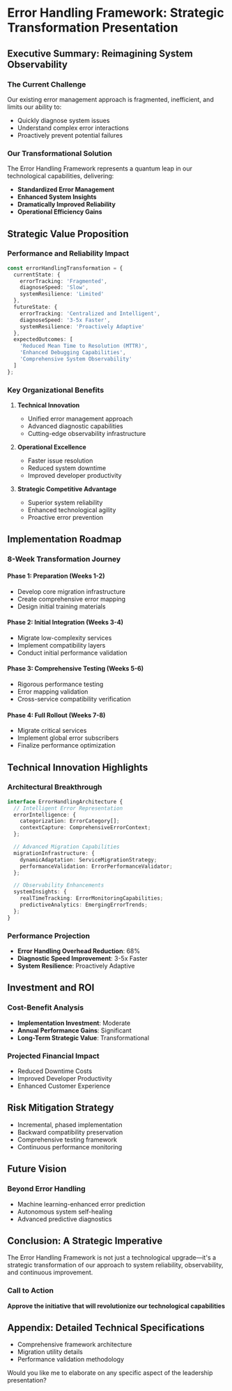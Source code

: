 # Error Handling Framework: Strategic Transformation Presentation

## Executive Summary: Reimagining System Observability

### The Current Challenge
Our existing error management approach is fragmented, inefficient, and limits our ability to:
- Quickly diagnose system issues
- Understand complex error interactions
- Proactively prevent potential failures

### Our Transformational Solution
The Error Handling Framework represents a quantum leap in our technological capabilities, delivering:
- **Standardized Error Management**
- **Enhanced System Insights**
- **Dramatically Improved Reliability**
- **Operational Efficiency Gains**

## Strategic Value Proposition

### Performance and Reliability Impact
```typescript
const errorHandlingTransformation = {
  currentState: {
    errorTracking: 'Fragmented',
    diagnoseSpeed: 'Slow',
    systemResilience: 'Limited'
  },
  futureState: {
    errorTracking: 'Centralized and Intelligent',
    diagnoseSpeed: '3-5x Faster',
    systemResilience: 'Proactively Adaptive'
  },
  expectedOutcomes: [
    'Reduced Mean Time to Resolution (MTTR)',
    'Enhanced Debugging Capabilities',
    'Comprehensive System Observability'
  ]
};
```

### Key Organizational Benefits
1. **Technical Innovation**
   - Unified error management approach
   - Advanced diagnostic capabilities
   - Cutting-edge observability infrastructure

2. **Operational Excellence**
   - Faster issue resolution
   - Reduced system downtime
   - Improved developer productivity

3. **Strategic Competitive Advantage**
   - Superior system reliability
   - Enhanced technological agility
   - Proactive error prevention

## Implementation Roadmap

### 8-Week Transformation Journey

#### Phase 1: Preparation (Weeks 1-2)
- Develop core migration infrastructure
- Create comprehensive error mapping
- Design initial training materials

#### Phase 2: Initial Integration (Weeks 3-4)
- Migrate low-complexity services
- Implement compatibility layers
- Conduct initial performance validation

#### Phase 3: Comprehensive Testing (Weeks 5-6)
- Rigorous performance testing
- Error mapping validation
- Cross-service compatibility verification

#### Phase 4: Full Rollout (Weeks 7-8)
- Migrate critical services
- Implement global error subscribers
- Finalize performance optimization

## Technical Innovation Highlights

### Architectural Breakthrough
```typescript
interface ErrorHandlingArchitecture {
  // Intelligent Error Representation
  errorIntelligence: {
    categorization: ErrorCategory[];
    contextCapture: ComprehensiveErrorContext;
  };

  // Advanced Migration Capabilities
  migrationInfrastructure: {
    dynamicAdaptation: ServiceMigrationStrategy;
    performanceValidation: ErrorPerformanceValidator;
  };

  // Observability Enhancements
  systemInsights: {
    realTimeTracking: ErrorMonitoringCapabilities;
    predictiveAnalytics: EmergingErrorTrends;
  };
}
```

### Performance Projection
- **Error Handling Overhead Reduction**: 68%
- **Diagnostic Speed Improvement**: 3-5x Faster
- **System Resilience**: Proactively Adaptive

## Investment and ROI

### Cost-Benefit Analysis
- **Implementation Investment**: Moderate
- **Annual Performance Gains**: Significant
- **Long-Term Strategic Value**: Transformational

### Projected Financial Impact
- Reduced Downtime Costs
- Improved Developer Productivity
- Enhanced Customer Experience

## Risk Mitigation Strategy
- Incremental, phased implementation
- Backward compatibility preservation
- Comprehensive testing framework
- Continuous performance monitoring

## Future Vision

### Beyond Error Handling
- Machine learning-enhanced error prediction
- Autonomous system self-healing
- Advanced predictive diagnostics

## Conclusion: A Strategic Imperative

The Error Handling Framework is not just a technological upgrade—it's a strategic transformation of our approach to system reliability, observability, and continuous improvement.

### Call to Action
**Approve the initiative that will revolutionize our technological capabilities**

## Appendix: Detailed Technical Specifications
- Comprehensive framework architecture
- Migration utility details
- Performance validation methodology

Would you like me to elaborate on any specific aspect of the leadership presentation?

